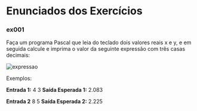 <h1>Enunciados dos Exercícios</h1>

<h3>ex001</h3>
<p>Faça um programa Pascal que leia do teclado dois valores reais x e y, e em seguida calcule e imprima o valor da seguinte expressão com três casas decimais:</p>

<img src="https://i.imgur.com/o2xHeW6.png" alt="expressao" />

<p>Exemplos:</p>
<strong>Entrada 1:</strong>
<span>4 3</span>
<strong>Saída Esperada 1:</strong>
<span>2.083</span>


<strong>Entrada 2</strong>
<span>8 5</span>
<strong>Saída Esperada 2:</strong>
<span>2.225</span>


